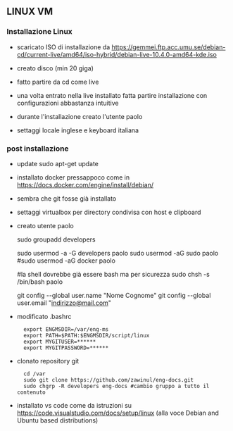 LINUX VM
---

### Installazione Linux

* scaricato ISO di installazione da 
https://gemmei.ftp.acc.umu.se/debian-cd/current-live/amd64/iso-hybrid/debian-live-10.4.0-amd64-kde.iso


* creato disco (min 20 giga) 
* fatto partire da cd come live
* una volta entrato nella live installato fatta partire installazione con configurazioni abbastanza intuitive
* durante l'installazione creato l'utente paolo
* settaggi locale inglese e keyboard italiana

### post installazione

* update
		sudo apt-get update

* installato docker pressappoco come in https://docs.docker.com/engine/install/debian/
* sembra che git fosse già installato
* settaggi virtualbox per directory condivisa con host e clipboard



* creato utente paolo

	sudo groupadd developers

	sudo usermod -a -G developers paolo
	sudo usermod -aG sudo paolo
	#sudo usermod -aG docker paolo

	#la shell dovrebbe già essere bash ma per sicurezza
	sudo chsh -s /bin/bash paolo
	
	git config --global user.name "Nome Cognome"
	git config --global user.email "indirizzo@mail.com"


* modificato .bashrc

		export ENGMSDIR=/var/eng-ms
		export PATH=$PATH:$ENGMSDIR/script/linux
		export MYGITUSER=******
		export MYGITPASSWORD=******

* clonato repository git

		cd /var
		sudo git clone https://github.com/zawinul/eng-docs.git
		sudo chgrp -R developers eng-docs #cambio gruppo a tutto il contenuto


* installato vs code come da istruzioni su https://code.visualstudio.com/docs/setup/linux (alla voce Debian and Ubuntu based distributions)






